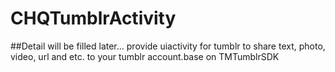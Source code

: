 CHQTumblrActivity
=================
##Detail will be filled later...
provide uiactivity for tumblr to share text, photo, video, url and etc. to your tumblr account.base on TMTumblrSDK

